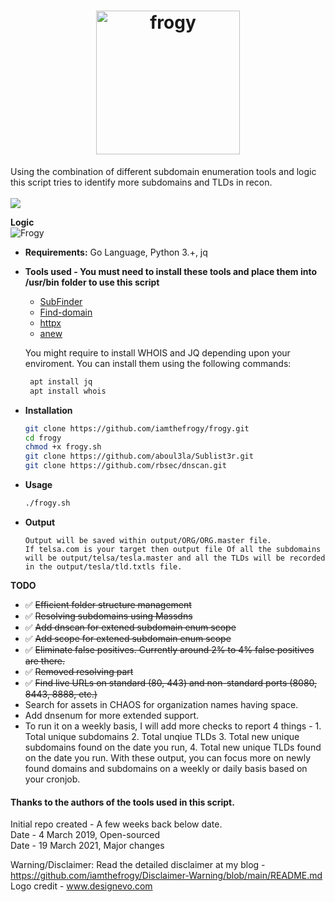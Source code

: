 <h1 align="center">
  <a href="https://github.com/iamthefrogy/frogy"><img src="https://user-images.githubusercontent.com/8291014/111029632-a1d13280-83f5-11eb-943a-002f71680d90.png" alt="frogy" height=230px></a>
  </h1>
  
Using the combination of different subdomain enumeration tools and logic this script tries to identify more subdomains and TLDs in recon. <br/><br/>
![](https://visitor-badge.glitch.me/badge?page_id=iamthefrogy.frogy)<a href="https://twitter.com/iamthefrogy"> </a>

**Logic**<br/>
<img src="https://user-images.githubusercontent.com/8291014/110205963-f82cf700-7e72-11eb-9156-78f1d2e7a57a.png" alt="Frogy" title="Frogy" />

+ **Requirements:** Go Language, Python 3.+, jq<br/>
+ **Tools used - You must need to install these tools and place them into /usr/bin folder to use this script**<br/>

  + [SubFinder](https://github.com/projectdiscovery/subfinder)
  + [Find-domain](https://github.com/Findomain/Findomain)
  + [httpx](https://github.com/projectdiscovery/httpx)
  + [anew](https://github.com/tomnomnom/anew)
    
  You might require to install WHOIS and JQ depending upon your enviroment. You can install them using the following commands:
   ```sh
    apt install jq
    apt install whois
    ```
  
+ **Installation**
    ```sh
    git clone https://github.com/iamthefrogy/frogy.git
    cd frogy
    chmod +x frogy.sh
    git clone https://github.com/aboul3la/Sublist3r.git
    git clone https://github.com/rbsec/dnscan.git
    ```
+ **Usage**
    ```sh
    ./frogy.sh
    ```
+ **Output**
    ```
    Output will be saved within output/ORG/ORG.master file. 
    If telsa.com is your target then output file Of all the subdomains will be output/telsa/tesla.master and all the TLDs will be recorded in the output/tesla/tld.txtls file.
    ```
    
**TODO**
- ✅  ~~Efficient folder structure management~~
- ✅  ~~Resolving subdomains using Massdns~~
- ✅  ~~Add dnscan for extened subdomain enum scope~~
- ✅  ~~Add scope for extened subdomain enum scope~~
- ✅  ~~Eliminate false positives. Currently around 2% to 4% false positives are there.~~
- ✅  ~~Removed resolving part~~
- ✅  ~~Find live URLs on standard (80, 443) and non-standard ports (8080, 8443, 8888, etc.)~~
-  Search for assets in CHAOS for organization names having space.
-  Add dnsenum for more extended support.
-  To run it on a weekly basis, I will add more checks to report 4 things - 1. Total unique subdomains 2. Total unqiue TLDs 3. Total new unique subdomains found on the date you run, 4. Total new unique TLDs found on the date you run. With these output, you can focus more on newly found domains and subdomains on a weekly or daily basis based on your cronjob.

#### Thanks to the authors of the tools used in this script.
Initial repo created - A few weeks back below date.<br/>
Date - 4 March 2019, Open-sourced<br/>
Date - 19 March 2021, Major changes<br/>

Warning/Disclaimer: Read the detailed disclaimer at my blog - https://github.com/iamthefrogy/Disclaimer-Warning/blob/main/README.md <br/>
Logo credit - www.designevo.com

